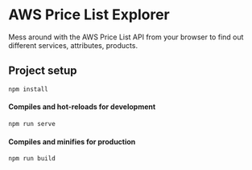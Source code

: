 # AWS Price List Explorer

Mess around with the AWS Price List API from your browser to find out different services, attributes, products.

## Project setup
```
npm install
```

#### Compiles and hot-reloads for development
```
npm run serve
```

#### Compiles and minifies for production
```
npm run build
```
